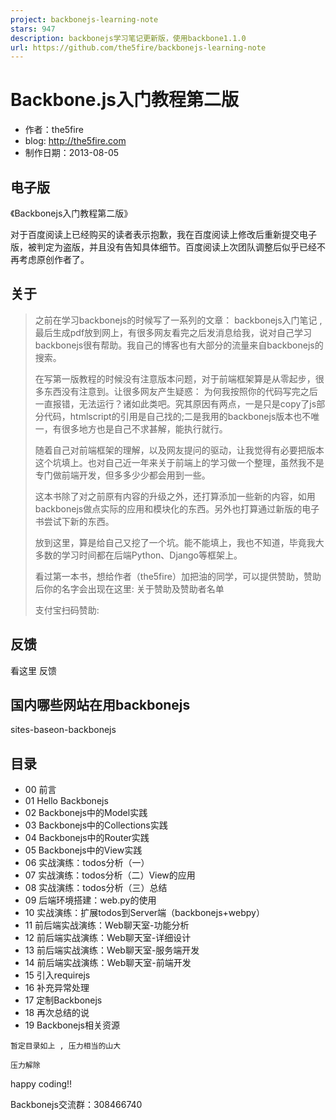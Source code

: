```yaml
---
project: backbonejs-learning-note
stars: 947
description: backbonejs学习笔记更新版，使用backbone1.1.0
url: https://github.com/the5fire/backbonejs-learning-note
---
```


Backbone.js入门教程第二版
==================

-   作者：the5fire
-   blog: http://the5fire.com
-   制作日期：2013-08-05

电子版
---

《Backbonejs入门教程第二版》

对于百度阅读上已经购买的读者表示抱歉，我在百度阅读上修改后重新提交电子版，被判定为盗版，并且没有告知具体细节。百度阅读上次团队调整后似乎已经不再考虑原创作者了。

关于
--

> 之前在学习backbonejs的时候写了一系列的文章： backbonejs入门笔记 ,最后生成pdf放到网上，有很多网友看完之后发消息给我，说对自己学习backbonejs很有帮助。我自己的博客也有大部分的流量来自backbonejs的搜索。
> 
> 在写第一版教程的时候没有注意版本问题，对于前端框架算是从零起步，很多东西没有注意到。让很多网友产生疑惑： 为何我按照你的代码写完之后一直报错，无法运行？诸如此类吧。究其原因有两点，一是只是copy了js部分代码，htmlscript的引用是自己找的;二是我用的backbonejs版本也不唯一，有很多地方也是自己不求甚解，能执行就行。
> 
> 随着自己对前端框架的理解，以及网友提问的驱动，让我觉得有必要把版本这个坑填上。也对自己近一年来关于前端上的学习做一个整理，虽然我不是专门做前端开发，但多多少少都会用到一些。
> 
> 这本书除了对之前原有内容的升级之外，还打算添加一些新的内容，如用backbonejs做点实际的应用和模块化的东西。另外也打算通过新版的电子书尝试下新的东西。
> 
> 放到这里，算是给自己又挖了一个坑。能不能填上，我也不知道，毕竟我大多数的学习时间都在后端Python、Django等框架上。
> 
> 看过第一本书，想给作者（the5fire）加把油的同学，可以提供赞助，赞助后你的名字会出现在这里: 关于赞助及赞助者名单
> 
> 支付宝扫码赞助:

反馈
--

看这里 反馈

国内哪些网站在用backbonejs
------------------

sites-baseon-backbonejs

目录
--

-   00 前言
-   01 Hello Backbonejs
-   02 Backbonejs中的Model实践
-   03 Backbonejs中的Collections实践
-   04 Backbonejs中的Router实践
-   05 Backbonejs中的View实践
-   06 实战演练：todos分析（一）
-   07 实战演练：todos分析（二）View的应用
-   08 实战演练：todos分析（三）总结
-   09 后端环境搭建：web.py的使用
-   10 实战演练：扩展todos到Server端（backbonejs+webpy）
-   11 前后端实战演练：Web聊天室-功能分析
-   12 前后端实战演练：Web聊天室-详细设计
-   13 前后端实战演练：Web聊天室-服务端开发
-   14 前后端实战演练：Web聊天室-前端开发
-   15 引入requirejs
-   16 补充异常处理
-   17 定制Backbonejs
-   18 再次总结的说
-   19 Backbonejs相关资源

`暂定目录如上 , 压力相当的山大`

`压力解除`

happy coding!!

Backbonejs交流群：308466740
